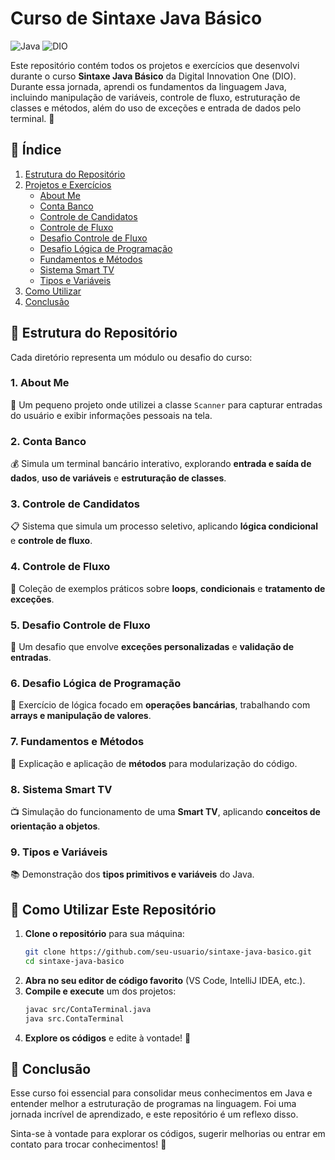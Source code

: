 # Curso de Sintaxe Java Básico

![Java](https://img.shields.io/badge/Java-ED8B00?style=for-the-badge&logo=java&logoColor=white)
![DIO](https://img.shields.io/badge/Digital%20Innovation%20One-000000?style=for-the-badge&logo=dio&logoColor=white)

Este repositório contém todos os projetos e exercícios que desenvolvi durante o curso **Sintaxe Java Básico** da Digital Innovation One (DIO). Durante essa jornada, aprendi os fundamentos da linguagem Java, incluindo manipulação de variáveis, controle de fluxo, estruturação de classes e métodos, além do uso de exceções e entrada de dados pelo terminal. 📌

## 📌 Índice

1. [Estrutura do Repositório](#estrutura-do-repositório)
2. [Projetos e Exercícios](#projetos-e-exercicios)
   - [About Me](#1-about-me)
   - [Conta Banco](#2-conta-banco)
   - [Controle de Candidatos](#3-controle-candidatos)
   - [Controle de Fluxo](#4-controle-fluxo)
   - [Desafio Controle de Fluxo](#5-desafio-controle-fluxo)
   - [Desafio Lógica de Programação](#6-desafio-logica-de-programacao)
   - [Fundamentos e Métodos](#7-fundamentos-metodos)
   - [Sistema Smart TV](#8-sistema-smart-tv)
   - [Tipos e Variáveis](#9-tipos-variaveis)
3. [Como Utilizar](#como-utilizar-este-repositorio)
4. [Conclusão](#conclusao)

## 📂 Estrutura do Repositório

Cada diretório representa um módulo ou desafio do curso:

### 1. **About Me**

🚀 Um pequeno projeto onde utilizei a classe `Scanner` para capturar entradas do usuário e exibir informações pessoais na tela.

### 2. **Conta Banco**

💰 Simula um terminal bancário interativo, explorando **entrada e saída de dados**, **uso de variáveis** e **estruturação de classes**.

### 3. **Controle de Candidatos**

📋 Sistema que simula um processo seletivo, aplicando **lógica condicional** e **controle de fluxo**.

### 4. **Controle de Fluxo**

🔄 Coleção de exemplos práticos sobre **loops**, **condicionais** e **tratamento de exceções**.

### 5. **Desafio Controle de Fluxo**

🧩 Um desafio que envolve **exceções personalizadas** e **validação de entradas**.

### 6. **Desafio Lógica de Programação**

🧠 Exercício de lógica focado em **operações bancárias**, trabalhando com **arrays e manipulação de valores**.

### 7. **Fundamentos e Métodos**

📌 Explicação e aplicação de **métodos** para modularização do código.

### 8. **Sistema Smart TV**

📺 Simulação do funcionamento de uma **Smart TV**, aplicando **conceitos de orientação a objetos**.

### 9. **Tipos e Variáveis**

📚 Demonstração dos **tipos primitivos e variáveis** do Java.

## 🚀 Como Utilizar Este Repositório

1. **Clone o repositório** para sua máquina:
   ```bash
   git clone https://github.com/seu-usuario/sintaxe-java-basico.git
   cd sintaxe-java-basico
   ```
2. **Abra no seu editor de código favorito** (VS Code, IntelliJ IDEA, etc.).
3. **Compile e execute** um dos projetos:
   ```bash
   javac src/ContaTerminal.java
   java src.ContaTerminal
   ```
4. **Explore os códigos** e edite à vontade! 📝

## 🎯 Conclusão

Esse curso foi essencial para consolidar meus conhecimentos em Java e entender melhor a estruturação de programas na linguagem. Foi uma jornada incrível de aprendizado, e este repositório é um reflexo disso.

Sinta-se à vontade para explorar os códigos, sugerir melhorias ou entrar em contato para trocar conhecimentos! 🚀
